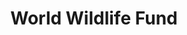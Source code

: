 ---
title: World Wildlife Fund
image: /assets/img/stock/600x400.png
categories: advocacy, conservation, extinction prevention
mission: "Tell us about the project!"
built_by_rfg: "Tell us about the project!"
scope_and_impact: "Tell us about the project!"
---